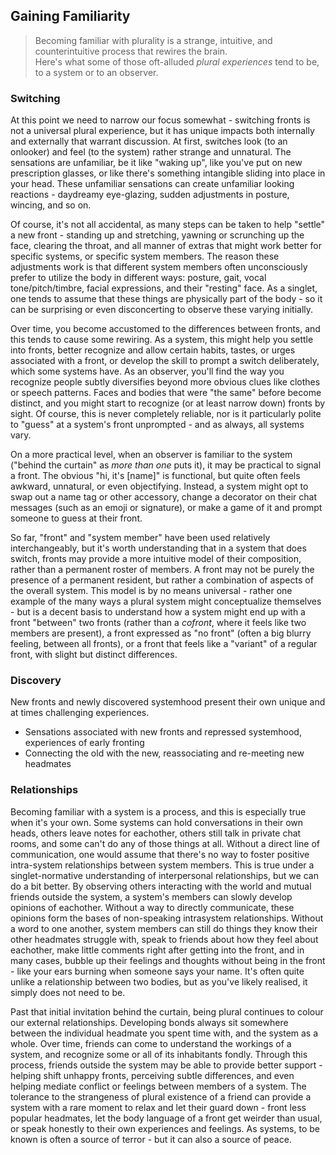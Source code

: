 ## Gaining Familiarity

> Becoming familiar with plurality is a strange, intuitive, and counterintuitive process that rewires the brain.<br/>
> Here's what some of those oft-alluded _plural experiences_ tend to be, to a system or to an observer.

### Switching

At this point we need to narrow our focus somewhat - switching fronts is not a universal plural experience, but it has unique impacts both internally and externally that warrant discussion.
At first, switches look (to an onlooker) and feel (to the system) rather strange and unnatural.
The sensations are unfamiliar, be it like "waking up", like you've put on new prescription glasses, or like there's something intangible sliding into place in your head.
These unfamiliar sensations can create unfamiliar looking reactions - daydreamy eye-glazing, sudden adjustments in posture, wincing, and so on.

Of course, it's not all accidental, as many steps can be taken to help "settle" a new front - standing up and stretching, yawning or scrunching up the face, clearing the throat, and all manner of extras that might work better for specific systems, or specific system members.
The reason these adjustments work is that different system members often unconsciously prefer to utilize the body in different ways: posture, gait, vocal tone/pitch/timbre, facial expressions, and their "resting" face.
As a singlet, one tends to assume that these things are physically part of the body - so it can be surprising or even disconcerting to observe these varying initially.

Over time, you become accustomed to the differences between fronts, and this tends to cause some rewiring.
As a system, this might help you settle into fronts, better recognize and allow certain habits, tastes, or urges associated with a front, or develop the skill to prompt a switch deliberately, which some systems have.
As an observer, you'll find the way you recognize people subtly diversifies beyond more obvious clues like clothes or speech patterns.
Faces and bodies that were "the same" before become distinct, and you might start to recognize (or at least narrow down) fronts by sight.
Of course, this is never completely reliable, nor is it particularly polite to "guess" at a system's front unprompted - and as always, all systems vary.

On a more practical level, when an observer is familiar to the system ("behind the curtain" as _more than one_ puts it), it may be practical to signal a front.
The obvious "hi, it's [name]" is functional, but quite often feels awkward, unnatural, or even objectifying.
Instead, a system might opt to swap out a name tag or other accessory, change a decorator on their chat messages (such as an emoji or signature), or make a game of it and prompt someone to guess at their front.

So far, "front" and "system member" have been used relatively interchangeably, but it's worth understanding that in a system that does switch, fronts may provide a more intuitive model of their composition, rather than a permanent roster of members.
A front may not be purely the presence of a permanent resident, but rather a combination of aspects of the overall system.
This model is by no means universal - rather one example of the many ways a plural system might conceptualize themselves - but is a decent basis to understand how a system might end up with a front "between" two fronts (rather than a _cofront_, where it feels like two members are present), a front expressed as "no front" (often a big blurry feeling, between all fronts), or a front that feels like a "variant" of a regular front, with slight but distinct differences.

### Discovery

New fronts and newly discovered systemhood present their own unique and at times challenging experiences.

- Sensations associated with new fronts and repressed systemhood, experiences of early fronting
- Connecting the old with the new, reassociating and re-meeting new headmates

### Relationships

Becoming familiar with a system is a process, and this is especially true when it's your own.
Some systems can hold conversations in their own heads, others leave notes for eachother, others still talk in private chat rooms, and some can't do any of those things at all.
Without a direct line of communication, one would assume that there's no way to foster positive intra-system relationships between system members.
This is true under a singlet-normative understanding of interpersonal relationships, but we can do a bit better.
By observing others interacting with the world and mutual friends outside the system, a system's members can slowly develop opinions of eachother.
Without a way to directly communicate, these opinions form the bases of non-speaking intrasystem relationships.
Without a word to one another, system members can still do things they know their other headmates struggle with, speak to friends about how they feel about eachother, make little comments right after getting into the front, and in many cases, bubble up their feelings and thoughts without being in the front - like your ears burning when someone says your name.
It's often quite unlike a relationship between two bodies, but as you've likely realised, it simply does not need to be.

Past that initial invitation behind the curtain, being plural continues to colour our external relationships. 
Developing bonds always sit somewhere between the individual headmate you spent time with, and the system as a whole.
Over time, friends can come to understand the workings of a system, and recognize some or all of its inhabitants fondly.
Through this process, friends outside the system may be able to provide better support - helping shift unhappy fronts, perceiving subtle differences, and even helping mediate conflict or feelings between members of a system.
The tolerance to the strangeness of plural existence of a friend can provide a system with a rare moment to relax and let their guard down - front less popular headmates, let the body language of a front get weirder than usual, or speak honestly to their own experiences and feelings.
As systems, to be known is often a source of terror - but it can also a source of peace.
